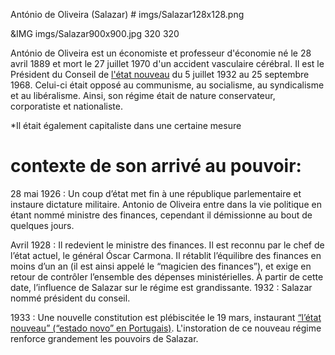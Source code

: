 António de Oliveira (Salazar) # imgs/Salazar128x128.png

&IMG imgs/Salazar900x900.jpg 320 320

António de Oliveira est un économiste et professeur d'économie né le 28 avril 1889 et mort le 27 juillet 1970 d'un accident vasculaire cérébral. Il est le Président du Conseil de [l'état nouveau](articles/Gouvernement_Sal.md) du 5 juillet 1932 au 25 septembre 1968.
Celui-ci était opposé au communisme, au socialisme, au syndicalisme et au libéralisme. Ainsi, son régime était de nature conservateur, corporatiste et nationaliste.

\*Il était également capitaliste dans une certaine mesure


# contexte de son arrivé au pouvoir:
28 mai 1926 : Un coup d’état met fin à une république parlementaire et instaure dictature militaire. Antonio de Oliveira entre dans la vie politique en étant nommé ministre des finances, cependant il démissionne au bout de quelques jours.

Avril 1928 : Il redevient le ministre des finances. Il est reconnu par le chef de l’état actuel, le général Óscar Carmona. Il rétablit l’équilibre des finances en moins d’un an (il est ainsi appelé le “magicien des finances”), et exige en retour de contrôler l’ensemble des dépenses ministérielles. À partir de cette date, l’influence de Salazar sur le régime est grandissante.
1932 : Salazar nommé président du conseil.

1933 : Une nouvelle constitution est plébiscitée le 19 mars, instaurant [“l’état nouveau” (“estado novo” en Portugais)](articles/Gouvernement_Sal.md). L'instoration de ce nouveau régime renforce grandement les pouvoirs de Salazar.
